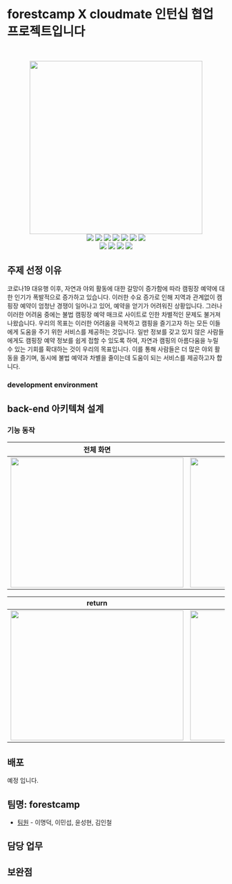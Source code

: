 # forestcamp X cloudmate 인턴십 협업 프로젝트입니다



<br>
<p align="center">
<img width="400px" src="https://github.com/LeeMyungdeok/forestcamp/assets/115915362/1b353e95-3818-4f7b-a253-0f9b0679acc8">
<br>
<img src= "https://img.shields.io/badge/Javascript-F7DF1E?style=flat-square&logo=JavaScript&logoColor=white" />
<img src= "https://img.shields.io/badge/nodedotjs-339933?style=flat-square&logo=nodedotjs&logoColor=white" />
<img src= "https://img.shields.io/badge/mysql-4479A1?style=flat-square&logo=mysql&logoColor=white" />
<img src= "https://img.shields.io/badge/mongodb-47A248?style=flat-square&logo=mongodb&logoColor=white" />
<img src= "https://img.shields.io/badge/CSS3-1572B6?style=flat-square&logo=CSS3&logoColor=white" />
<img src= "https://img.shields.io/badge/Python-3776AB?style=flat-square&logo=Python&logoColor=white" />
<img src= "https://img.shields.io/badge/react-61DAFB?style=flat-square&logo=react&logoColor=white" />
<br>
<img src= "https://img.shields.io/badge/amazonec2-FF9900?style=flat-square&logo=amazonec2&logoColor=white" />
<img src= "https://img.shields.io/badge/amazonsimpleemailservice-DD344C?style=flat-square&logo=amazonsimpleemailservice&logoColor=white" />
<img src= "https://img.shields.io/badge/docker-2496ED?style=flat-square&logo=docker&logoColor=white" />
<img src= "https://img.shields.io/badge/inux-FCC624?style=flat-square&logo=linux&logoColor=white" />
<br>
</p>

## 주제 선정 이유
코로나19 대유행 이후, 자연과 야외 활동에 대한 갈망이 증가함에 따라 캠핑장 예약에 대한 인기가 폭발적으로 증가하고 있습니다. 이러한 수요 증가로 인해 지역과 관계없이 캠핑장 예약이 엄청난 경쟁이 일어나고 있어, 예약을 얻기가 어려워진 상황입니다. 그러나 이러한 어려움 중에는 불법 캠핑장 예약 매크로 사이트로 인한 차별적인 문제도 불거져 나왔습니다.
우리의 목표는 이러한 어려움을 극복하고 캠핑을 즐기고자 하는 모든 이들에게 도움을 주기 위한 서비스를 제공하는 것입니다. 일반 정보를 갖고 있지 않은 사람들에게도 캠핑장 예약 정보를 쉽게 접할 수 있도록 하여, 자연과 캠핑의 아름다움을 누릴 수 있는 기회를 확대하는 것이 우리의 목표입니다. 이를 통해 사람들은 더 많은 야외 활동을 즐기며, 동시에 불법 예약과 차별을 줄이는데 도움이 되는 서비스를 제공하고자 합니다.

### development environment



## back-end 아키텍쳐 설계



### 기능 동작
|                전체 화면             |                sign up               |
| :----------------------------------: | :----------------------------------: | 
| <img src='https://github.com/LeeMyungdeok/forestcamp/assets/115915362/e0d33021-77ed-43f4-bdf3-d72507daa963' width='400px' height='300px'> | <img src='https://github.com/LeeMyungdeok/forestcamp/assets/115915362/e7ae0496-4111-4ff8-9853-3bb2c9468325' width='400px' height='300px'>  |

|                return              |                rental               |
| :----------------------------------: | :----------------------------------: |
| <img src='https://github.com/LeeMyungdeok/forestcamp/assets/115915362/29467aa2-07ac-4fa5-be32-447cbd0f7abe' width='400px' height='300px'> | <img src='https://github.com/LeeMyungdeok/forestcamp/assets/115915362/90a81ef9-52b3-404b-8c24-9a329da9c126' width='400px' height='300px'> |

## 배포

예정 입니다.

## 팀명: forestcamp

* [팀원](링크) - 이명덕, 이민섭, 윤성현, 김인철

## 담당 업무

 
## 보완점

